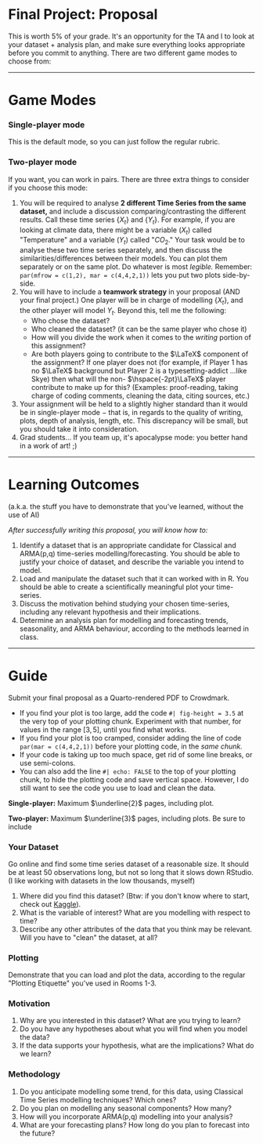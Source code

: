 # Final Project: Proposal

This is worth 5\% of your grade. 
It's an opportunity for the TA and I to look at your dataset + analysis plan,
and make sure everything looks appropriate before you commit to anything. 
There are two different game modes to choose from:

---

# Game Modes

### Single-player mode
This is the default mode, so you can just follow the regular rubric. 

### Two-player mode
If you want, you can work in pairs. 
There are three extra things to consider if you choose this mode:

1.  You will be required to analyse **2 different Time Series from the same dataset,** 
and include a discussion comparing/contrasting the different results. 
Call these time series $\{X_t\}$ and $\{Y_t\}$.
For example, if you are looking at climate data, 
there might be a variable $(X_t)$ called "Temperature" and a variable $(Y_t)$ called "$CO_2$." 
Your task would be to analyse these two time series separately, 
and then discuss the similarities/differences between their models. 
You can plot them separately or on the same plot. Do whatever is most *legible.*
Remember: `par(mfrow = c(1,2), mar = c(4,4,2,1))` lets you put two plots side-by-side.
2.  You will have to include a **teamwork strategy** in your proposal 
(AND your final project.)
One player will be in charge of modelling $\{X_t\}$, and the other player will model $Y_t$.
Beyond this, tell me the following:
    * Who chose the dataset?
    * Who cleaned the dataset? (it can be the same player who chose it)
    * How will you divide the work when it comes to the *writing* portion of this assignment?
    * Are both players going to contribute to the $\LaTeX$ component of the assignment? 
    If one player does not
    (for example, if Player 1 has no $\LaTeX$ background 
    but Player 2 is a typesetting-addict ...like Skye)
    then what will the non- $\hspace{-2pt}\LaTeX$ player contribute to make up for this? 
    (Examples: 
    proof-reading, taking charge of coding comments, cleaning the data, citing sources, etc.)
3.  Your assignment will be held to a slightly higher standard 
than it would be in single-player mode $-$
that is, in regards to the quality of writing, plots, depth of analysis, length, etc. 
This discrepancy will be small, but you should take it into consideration.
4.  Grad students... 
If you team up, it's apocalypse mode: you better hand in a work of art! ;) 

---

# Learning Outcomes
(a.k.a. the stuff you have to demonstrate that you've learned, without the use of AI)

*After successfully writing this proposal, you will know how to:*

1.  Identify a dataset that is an appropriate candidate for 
Classical and ARMA(p,q) time-series modelling/forecasting. 
You should be able to justify your choice of dataset, 
and describe the variable you intend to model.
2.  Load and manipulate the dataset such that it can worked with in R. 
You should be able to create a scientifically meaningful plot your time-series.
3.  Discuss the motivation behind studying your chosen time-series, 
including any relevant hypothesis and their implications.
4.  Determine an analysis plan for modelling and forecasting 
trends, seasonality, and ARMA behaviour, according to the methods learned in class.

---

# Guide
Submit your final proposal as a Quarto-rendered PDF to Crowdmark. 

* If you find your plot is too large, add the code
`#| fig-height = 3.5` at the very top of your plotting chunk. 
Experiment with that number, for values in the range $[3,5]$, until you find what works.
* If you find your plot is too cramped, consider adding the line of code 
`par(mar = c(4,4,2,1))` before your plotting code, in the *same chunk.* 
* If your code is taking up too much space, get rid of some line breaks, or use semi-colons.
* You can also add the line `#| echo: FALSE` to the top of your plotting chunk, 
to hide the plotting code and save vertical space. 
However, I do still want to see the code you use to load and clean the data.

**Single-player:** Maximum $\underline{2}$ pages, including plot.

**Two-player:** Maximum $\underline{3}$ pages, including plots. Be sure to include

### Your Dataset
Go online and find some time series dataset of a reasonable size. 
It should be at least 50 observations long, but not so long that it slows down RStudio.
(I like working with datasets in the low thousands, myself)

1.  Where did you find this dataset? 
(Btw: if you don't know where to start, check out [Kaggle](https://www.kaggle.com/datasets)).
2.  What is the variable of interest? What are you modelling with respect to time?
3.  Describe any other attributes of the data that you think may be relevant.
Will you have to "clean" the dataset, at all?

### Plotting
Demonstrate that you can load and plot the data, 
according to the regular "Plotting Etiquette" you've used in Rooms 1-3.

### Motivation
1.  Why are you interested in this dataset? What are you trying to learn?
2.  Do you have any hypotheses about what you will find when you model the data?
3.  If the data supports your hypothesis, what are the implications? What do we learn?

### Methodology
1.  Do you anticipate modelling some trend, for this data, 
using Classical Time Series modelling techniques? Which ones?
2.  Do you plan on modelling any seasonal components? How many?
3.  How will you incorporate ARMA(p,q) modelling into your analysis?
4.  What are your forecasting plans? How long do you plan to forecast into the future?